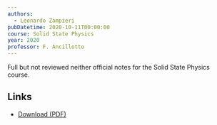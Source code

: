 ```yaml
---
authors:
  - Leonardo Zampieri
pubDatetime: 2020-10-11T00:00:00
course: Solid State Physics
year: 2020
professor: F. Ancillotto
---
```


Full but not reviewed neither official notes for the Solid State Physics course.

## Links

- [Download (PDF)](/pdf/SolidState_2020.pdf)
